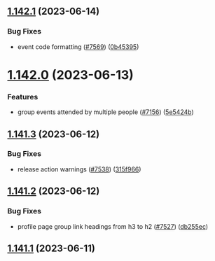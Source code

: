 ## [1.142.1](https://github.com/EddieHubCommunity/LinkFree/compare/v1.142.0...v1.142.1) (2023-06-14)


### Bug Fixes

* event code formatting ([#7569](https://github.com/EddieHubCommunity/LinkFree/issues/7569)) ([0b45395](https://github.com/EddieHubCommunity/LinkFree/commit/0b45395e0557131fb886b2148b477f7e5ea760c0))



# [1.142.0](https://github.com/EddieHubCommunity/LinkFree/compare/v1.141.3...v1.142.0) (2023-06-13)


### Features

* group events attended by multiple people ([#7156](https://github.com/EddieHubCommunity/LinkFree/issues/7156)) ([5e5424b](https://github.com/EddieHubCommunity/LinkFree/commit/5e5424b961379ce58c2e193aa574b9bad706726b))



## [1.141.3](https://github.com/EddieHubCommunity/LinkFree/compare/v1.141.2...v1.141.3) (2023-06-12)


### Bug Fixes

* release action warnings ([#7538](https://github.com/EddieHubCommunity/LinkFree/issues/7538)) ([315f966](https://github.com/EddieHubCommunity/LinkFree/commit/315f9668ad3862c2b4e3774ecb5e24030982e819))



## [1.141.2](https://github.com/EddieHubCommunity/LinkFree/compare/v1.141.1...v1.141.2) (2023-06-12)


### Bug Fixes

* profile page group link headings from h3 to h2 ([#7527](https://github.com/EddieHubCommunity/LinkFree/issues/7527)) ([db255ec](https://github.com/EddieHubCommunity/LinkFree/commit/db255ecc096284a7d16b766b94afd43d3b94dfaa))



## [1.141.1](https://github.com/EddieHubCommunity/LinkFree/compare/v1.141.0...v1.141.1) (2023-06-11)



